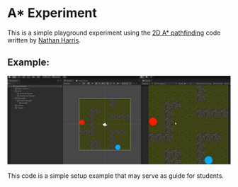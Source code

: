 # A* Experiment
This is a simple playground experiment using the [2D A* pathfinding](https://github.com/pixelfac/2D-Astar-Pathfinding-in-Unity) code written by [Nathan Harris](https://github.com/pixelfac).

## Example:
![Project example](https://raw.githubusercontent.com/Simulation-for-interactive-systems-IDED/AStarExperiment/master/Demo.gif)

This code is a simple setup example that may serve as guide for students.